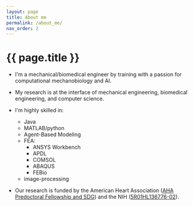 ```yaml
---
layout: page
title: About me
permalink: /about_me/
nav_order: 2
---
```


# {{ page.title }}



- I'm a mechanical/biomedical engineer by training with a passion for computational mechanobiology and AI.
- My research is at the interface of mechanical engineering, biomedical engineering, and computer science. 
- I'm highly skilled in:
  - Java
  - MATLAB/python
  - Agent-Based Modeling
  - FEA:
    - ANSYS Workbench
    - APDL
    - COMSOL
    - ABAQUS
    - FEBio
  - image-processing
 
- Our research is funded by the American Heart Association ([AHA Predoctoral Fellowship and SDG](https://professional.heart.org/idc/groups/ahamah-public/@wcm/@sop/@rsch/documents/downloadable/ucm_433355.pdf)) and the NIH ([5R01HL136776-02](https://projectreporter.nih.gov/project_info_details.cfm?aid=9618585&icde=46505989&ddparam=&ddvalue=&ddsub=&cr=1&csb=default&cs=ASC&pball=)).




